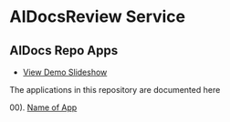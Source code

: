 # AIDocsReview Service

## AIDocs Repo Apps   

   - <a href="./overview/fr3022_demo1-fade2.html">View Demo Slideshow</a>

The applications in this repository are documented here 

00). [Name of App](/appinfo/d00_name-of-app/d00-01_description.md.md)  